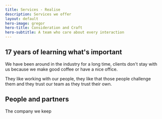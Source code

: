 ```yaml
---
title: Services - Realise
description: Services we offer
layout: default
hero-image: gregor
hero-title: Consideration and Craft
hero-subtitle: A team who care about every interaction
---
```

<div class="container">
    <h2>17 years of learning what's important</h2>
    <p>We have been around in the industry for a long time, clients don't stay with us because we make good coffee or have a nice office.</p>
    <p>They like working with our people, they like that those people challenge them and they trust our team as they trust their own.</p>
</div>

<div class="hero">
    <h2>People and partners</h2>
    <p>The company we keep</p>
</div>